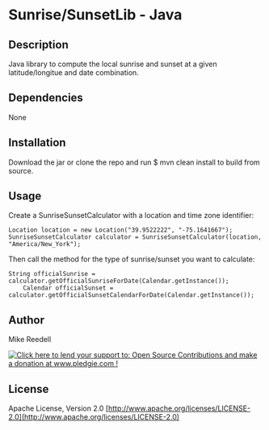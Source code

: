 Sunrise/SunsetLib - Java
============

Description
-----------
Java library to compute the local sunrise and sunset at a given latitude/longitue and date combination.

Dependencies
------------
None

Installation
------------
Download the jar or clone the repo and run $ mvn clean install to build from source.

Usage
-----
Create a SunriseSunsetCalculator with a location and time zone identifier:

    Location location = new Location("39.9522222", "-75.1641667");
    SunriseSunsetCalculator calculator = SunriseSunsetCalculator(location, "America/New_York");

Then call the method for the type of sunrise/sunset you want to calculate:

    String officialSunrise = calculator.getOfficialSunriseForDate(Calendar.getInstance());
		Calendar officialSunset = calculator.getOfficialSunsetCalendarForDate(Calendar.getInstance());

Author
------
Mike Reedell

<a href='http://www.pledgie.com/campaigns/15328'><img alt='Click here to lend your support to: Open Source Contributions and make a donation at www.pledgie.com !' src='http://www.pledgie.com/campaigns/15328.png?skin_name=chrome' border='0' /></a>

License
-------
Apache License, Version 2.0 
[http://www.apache.org/licenses/LICENSE-2.0](http://www.apache.org/licenses/LICENSE-2.0)